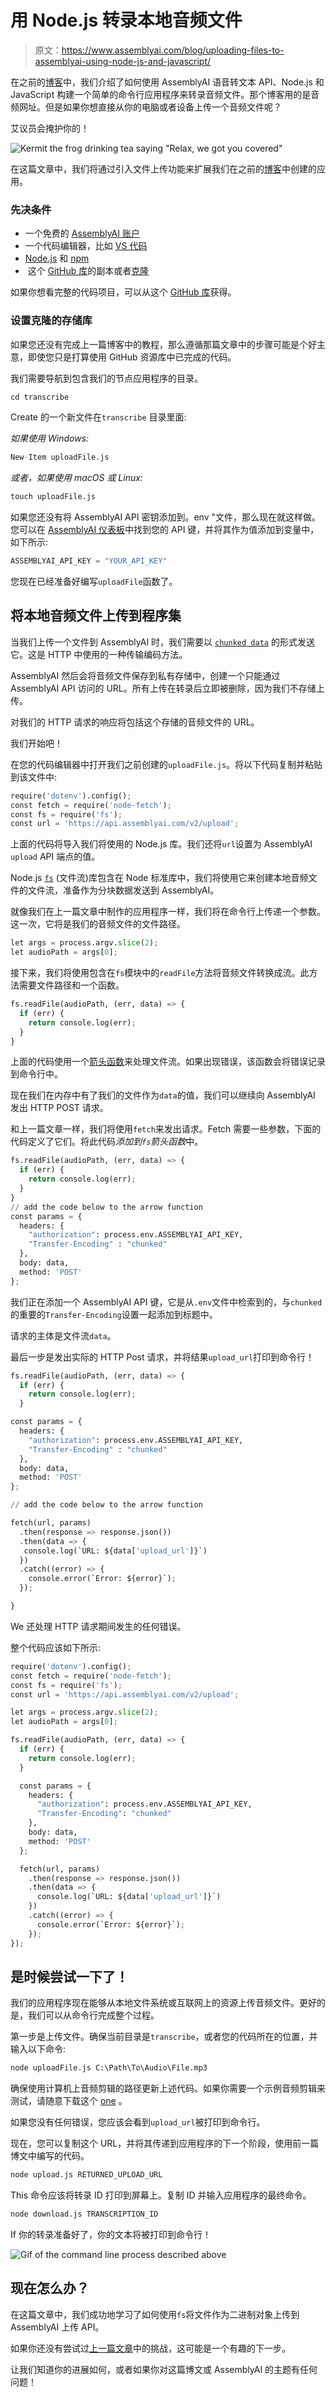 # 用 Node.js 转录本地音频文件

> 原文：<https://www.assemblyai.com/blog/uploading-files-to-assemblyai-using-node-js-and-javascript/>

在之前的[博客](https://www.assemblyai.com/blog/getting-started-with-speech-to-text-transcriptions-with-assemblyai-javascript-and-node-js/)中，我们介绍了如何使用 AssemblyAI 语音转文本 API、Node.js 和 JavaScript 构建一个简单的命令行应用程序来转录音频文件。那个博客用的是音频网址。但是如果你想直接从你的电脑或者设备上传一个音频文件呢？

艾议员会掩护你的！

![Kermit the frog drinking tea saying "Relax, we got you covered"](img/0d5325a68217ba02859cc594de7ab837.png)

在这篇文章中，我们将通过引入文件上传功能来扩展我们在之前的[博客](https://www.assemblyai.com/blog/getting-started-with-speech-to-text-transcriptions-with-assemblyai-javascript-and-node-js?undefined)中创建的应用。

### 先决条件

*   一个免费的 [AssemblyAI 账户](https://app.assemblyai.com/)
*   一个代码编辑器，比如 [VS 代码](https://code.visualstudio.com/?undefined)
*   [Node.js](https://nodejs.org/?undefined) 和 [npm](https://www.npmjs.com/?undefined)
*   [‍](https://www.npmjs.com/?undefined) 这个 [GitHub 库](https://github.com/AssemblyAI/nodejs-getting-started-stt?undefined)的副本或者[克隆](https://docs.github.com/en/github/creating-cloning-and-archiving-repositories/cloning-a-repository?undefined)

如果你想看完整的代码项目，可以从这个 [GitHub 库](https://github.com/AssemblyAI/nodejs-getting-started-stt/tree/upload-file?undefined)获得。

### 设置克隆的存储库

如果您还没有完成上一篇博客中的教程，那么遵循那篇文章中的步骤可能是个好主意，即使您只是打算使用 GitHub 资源库中已完成的代码。

我们需要导航到包含我们的节点应用程序的目录。

```py
cd transcribe
```

‍Create 的一个新文件在`transcribe` 目录里面:

*如果使用 Windows:*

```py
New-Item uploadFile.js
```

*或者，如果使用 macOS 或 Linux:*

```py
touch uploadFile.js
```

如果您还没有将 AssemblyAI API 密钥添加到。env "文件，那么现在就这样做。您可以在 [AssemblyAI 仪表板](https://app.assemblyai.com/)中找到您的 API 键，并将其作为值添加到变量中，如下所示:

```py
ASSEMBLYAI_API_KEY = "YOUR_API_KEY"
```

您现在已经准备好编写`uploadFile`函数了。

## 将本地音频文件上传到程序集

当我们上传一个文件到 AssemblyAI 时，我们需要以 [`chunked data`](https://en.wikipedia.org/wiki/Chunked_transfer_encoding?undefined) 的形式发送它。这是 HTTP 中使用的一种传输编码方法。

AssemblyAI 然后会将音频文件保存到私有存储中，创建一个只能通过 AssemblyAI API 访问的 URL。所有上传在转录后立即被删除，因为我们不存储上传。

对我们的 HTTP 请求的响应将包括这个存储的音频文件的 URL。

我们开始吧！

在您的代码编辑器中打开我们之前创建的`uploadFile.js`。将以下代码复制并粘贴到该文件中:

```py
require('dotenv').config();
const fetch = require('node-fetch');
const fs = require('fs');
const url = 'https://api.assemblyai.com/v2/upload';
```

上面的代码将导入我们将使用的 Node.js 库。我们还将`url`设置为 AssemblyAI `upload` API 端点的值。

Node.js [`fs`](https://nodejs.org/api/fs.html?undefined) (文件流)库包含在 Node 标准库中，我们将使用它来创建本地音频文件的文件流，准备作为分块数据发送到 AssemblyAI。

就像我们在上一篇文章中制作的应用程序一样，我们将在命令行上传递一个参数。这一次，它将是我们的音频文件的文件路径。

```py
let args = process.argv.slice(2);
let audioPath = args[0];
```

接下来，我们将使用包含在`fs`模块中的`readFile`方法将音频文件转换成流。此方法需要文件路径和一个函数。

```py
fs.readFile(audioPath, (err, data) => { 
  if (err) {
    return console.log(err);
  }
}
```

上面的代码使用一个[箭头函数](https://www.w3schools.com/js/js_arrow_function.asp?undefined)来处理文件流。如果出现错误，该函数会将错误记录到命令行中。

现在我们在内存中有了我们的文件作为`data`的值，我们可以继续向 AssemblyAI 发出 HTTP POST 请求。

和上一篇文章一样，我们将使用`fetch`来发出请求。Fetch 需要一些参数，下面的代码定义了它们。将此代码*添加到`fs`箭头函数*中。

```py
fs.readFile(audioPath, (err, data) => { 
  if (err) {
    return console.log(err);
  }
}
// add the code below to the arrow function
const params = {
  headers: {
    "authorization": process.env.ASSEMBLYAI_API_KEY,
    "Transfer-Encoding" : "chunked"
  },
  body: data,
  method: 'POST'
};
```

我们正在添加一个 AssemblyAI API 键，它是从`.env`文件中检索到的，与`chunked`的重要的`Transfer-Encoding`设置一起添加到标题中。

请求的主体是文件流`data`。

最后一步是发出实际的 HTTP Post 请求，并将结果`upload_url`打印到命令行！

```py
fs.readFile(audioPath, (err, data) => { 
  if (err) {
    return console.log(err);
  }

const params = {
  headers: {
    "authorization": process.env.ASSEMBLYAI_API_KEY,
    "Transfer-Encoding" : "chunked"
  },
  body: data,
  method: 'POST'
};

// add the code below to the arrow function

fetch(url, params)
  .then(response => response.json())
  .then(data => {
   console.log(`URL: ${data['upload_url']}`)
  })
  .catch((error) => {
    console.error(`Error: ${error}`);
  });

}
```

‍We 还处理 HTTP 请求期间发生的任何错误。

整个代码应该如下所示:

```py
require('dotenv').config();
const fetch = require('node-fetch');
const fs = require('fs');
const url = 'https://api.assemblyai.com/v2/upload';

let args = process.argv.slice(2);
let audioPath = args[0];

fs.readFile(audioPath, (err, data) => {
  if (err) {
    return console.log(err);
  }

  const params = {
    headers: {
      "authorization": process.env.ASSEMBLYAI_API_KEY,
      "Transfer-Encoding": "chunked"
    },
    body: data,
    method: 'POST'
  };

  fetch(url, params)
    .then(response => response.json())
    .then(data => {
      console.log(`URL: ${data['upload_url']}`)
    })
    .catch((error) => {
      console.error(`Error: ${error}`);
    });
});
```

## 是时候尝试一下了！

我们的应用程序现在能够从本地文件系统或互联网上的资源上传音频文件。更好的是，我们可以从命令行完成整个过程。

第一步是上传文件。确保当前目录是`transcribe`，或者您的代码所在的位置，并输入以下命令:

```py
node uploadFile.js C:\Path\To\Audio\File.mp3
```

确保使用计算机上音频剪辑的路径更新上述代码。如果你需要一个示例音频剪辑来测试，请随意下载这个 [one](https://s3-us-west-2.amazonaws.com/blog.assemblyai.com/audio/8-7-2018-post/7510.mp3?undefined) 。

如果您没有任何错误，您应该会看到`upload_url`被打印到命令行。

现在，您可以复制这个 URL，并将其传递到应用程序的下一个阶段，使用前一篇博文中编写的代码。

```py
node upload.js RETURNED_UPLOAD_URL
```

‍This 命令应该将转录 ID 打印到屏幕上。复制 ID 并输入应用程序的最终命令。

```py
node download.js TRANSCRIPTION_ID
```

‍If 你的转录准备好了，你的文本将被打印到命令行！

![Gif of the command line process described above](img/9818b62549f72dc31fdedad94af16964.png)

## 现在怎么办？

在这篇文章中，我们成功地学习了如何使用`fs`将文件作为二进制对象上传到 AssemblyAI 上传 API。

如果你还没有尝试过[上一篇文章](https://www.assemblyai.com/blog/getting-started-with-speech-to-text-transcriptions-with-assemblyai-javascript-and-node-js/)中的挑战，这可能是一个有趣的下一步。

让我们知道你的进展如何，或者如果你对这篇博文或 AssemblyAI 的主题有任何问题！